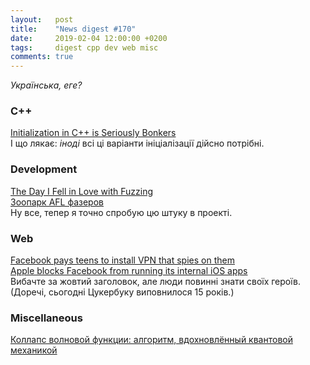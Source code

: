 ```yaml
---
layout:   post
title:    "News digest #170"
date:     2019-02-04 12:00:00 +0200
tags:     digest cpp dev web misc
comments: true
---
```


_Українська, еге?_

### C++

[Initialization in C++ is Seriously Bonkers](https://mikelui.io/2019/01/03/seriously-bonkers.html)<br/>
І що лякає: _іноді_ всі ці варіанти ініціалізації дійсно потрібні.

### Development

[The Day I Fell in Love with Fuzzing](https://nullprogram.com/blog/2019/01/25/)<br/>
[Зоопарк AFL фазеров](https://habr.com/ru/company/dsec/blog/435644/)<br/>
Ну все, тепер я точно спробую цю штуку в проекті.

### Web

[Facebook pays teens to install VPN that spies on them](https://techcrunch.com/2019/01/29/facebook-project-atlas/)<br/>
[Apple blocks Facebook from running its internal iOS apps](https://www.theverge.com/2019/1/30/18203551/apple-facebook-blocked-internal-ios-apps)<br/>
Вибачте за жовтий заголовок, але люди повинні знати своїх героїв.<br/>
(Доречі, сьогодні Цукербуку виповнилося 15 років.)

### Miscellaneous

[Коллапс волновой функции: алгоритм, вдохновлённый квантовой механикой](https://habr.com/ru/post/437604/)
